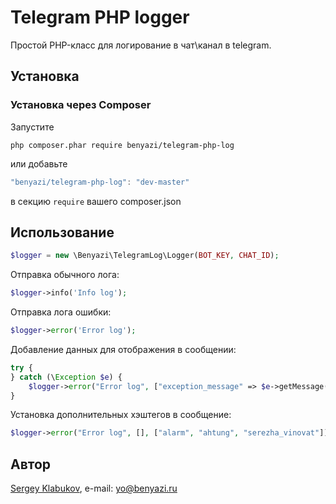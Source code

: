 # Telegram PHP logger

Простой PHP-класс для логирование в чат\канал в telegram.

## Установка


### Установка через Composer

Запустите

```
php composer.phar require benyazi/telegram-php-log
```

или добавьте

```js
"benyazi/telegram-php-log": "dev-master"
```

в секцию ```require``` вашего composer.json


## Использование


```php
$logger = new \Benyazi\TelegramLog\Logger(BOT_KEY, CHAT_ID);
```

Отправка обычного лога:

```php
$logger->info('Info log');
```


Отправка лога ошибки:

```php
$logger->error('Error log');
```


Добавление данных для отображения в сообщении:

```php
try {
} catch (\Exception $e) {
    $logger->error("Error log", ["exception_message" => $e->getMessage(), "file" => $e->getFile()]);
}
```


Установка дополнительных хэштегов в сообщение:

```php
$logger->error("Error log", [], ["alarm", "ahtung", "serezha_vinovat"]);
```


## Автор

[Sergey Klabukov](https://github.com/benyazi/), e-mail: [yo@benyazi.ru](mailto:yo@benyazi.ru)
